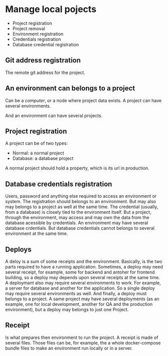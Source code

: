 # Manage local pojects

* Project registration
* Project removal
* Environment registration
* Credentials registration
* Database credential registration

## Git address registration

The remote git address for the project.

## An environment can belongs to a project

Can be a *computer*, or a node where project data exists. A project can have several environments.

And an environment can have several projects.

## Project registration

A project can be of two types:

* Normal: a normal project
* Database: a database project

A normal project should hold a property, which is its url in production.

## Database credentials registration

Users, password and anything else required to access an environment or system. The registration should belongs to an environment. But may also may belongs to a project as well at the same time. The credential (usually, from a database) is closely tied to the environment itself. But a project, through the environment, may access and may own the data from the database acessible by credentials. An environment may have several database crdentials. But database credentials cannot belongs to several environment at the same time.

## Deploys

A deloy is a sum of some receipts and the environment. Basically, is the two parts required to have a running application. Sometimes, a deploy may need several receipt, for example, some for backend and antoher for frontend building, so a deploy may depends upon several receipts at the same time. A deploymant also may require several environments to work. For example, a server for database and another for the application. So a single deploy may require several environments as well. And finally, a deploy must belongs to a project. A same project may have several deployments (as an example, one for local development, another for QA and the production environment), but a deploy may belongs to just one Project.

## Receipt

Is what prepares then environment to run the project. A receipt is made of several files. Those files can be, for example, the a whole docker-compose bundle files to make an environment run locally or in a server.
